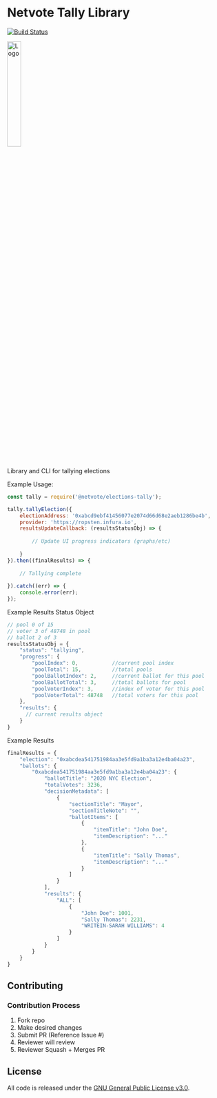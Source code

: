 Netvote Tally Library
======================
[![Build Status](https://travis-ci.org/netvote/elections-tally.svg?branch=master)](https://travis-ci.org/netvote/elections-tally)

<img src="https://s3.amazonaws.com/netvote-docs/nv.png" alt="Logo"  height="25%" width="25%"/>

Library and CLI for tallying elections

Example Usage:
```javascript
const tally = require('@netvote/elections-tally');

tally.tallyElection({
    electionAddress: '0xabcd9ebf41456077e2074d66d68e2aeb1286be4b',
    provider: 'https://ropsten.infura.io',
    resultsUpdateCallback: (resultsStatusObj) => {
        
        // Update UI progress indicators (graphs/etc)
        
    }
}).then((finalResults) => {
    
    // Tallying complete
    
}).catch((err) => {
    console.error(err);
});

```

Example Results Status Object
```javascript
// pool 0 of 15
// voter 3 of 48748 in pool
// ballot 2 of 3
resultsStatusObj = {
    "status": "tallying",
    "progress": {
        "poolIndex": 0,           //current pool index
        "poolTotal": 15,          //total pools
        "poolBallotIndex": 2,     //current ballot for this pool
        "poolBallotTotal": 3,     //total ballots for pool
        "poolVoterIndex": 3,      //index of voter for this pool
        "poolVoterTotal": 48748   //total voters for this pool
    },
    "results": {
      // current results object
    }
}
```

Example Results
```javascript
finalResults = {
    "election": "0xabcdea541751984aa3e5fd9a1ba3a12e4ba04a23",
    "ballots": {
        "0xabcdea541751984aa3e5fd9a1ba3a12e4ba04a23": {
            "ballotTitle": "2020 NYC Election",
            "totalVotes": 3236,
            "decisionMetadata": [
                {
                    "sectionTitle": "Mayor",
                    "sectionTitleNote": "",
                    "ballotItems": [
                        {
                            "itemTitle": "John Doe",
                            "itemDescription": "..."
                        },
                        {
                            "itemTitle": "Sally Thomas",
                            "itemDescription": "..."
                        }
                    ]
                }
            ],
            "results": {
                "ALL": [
                    {
                        "John Doe": 1001,
                        "Sally Thomas": 2231,
                        "WRITEIN-SARAH WILLIAMS": 4
                    }
                ]
            }
        }
    }
}
```

Contributing
-------------------

### Contribution Process
1. Fork repo
2. Make desired changes
3. Submit PR (Reference Issue #)
4. Reviewer will review
5. Reviewer Squash + Merges PR

License
-------
All code is released under the <a href='https://www.gnu.org/licenses/gpl-3.0.en.html'>GNU General Public License v3.0</a>.
